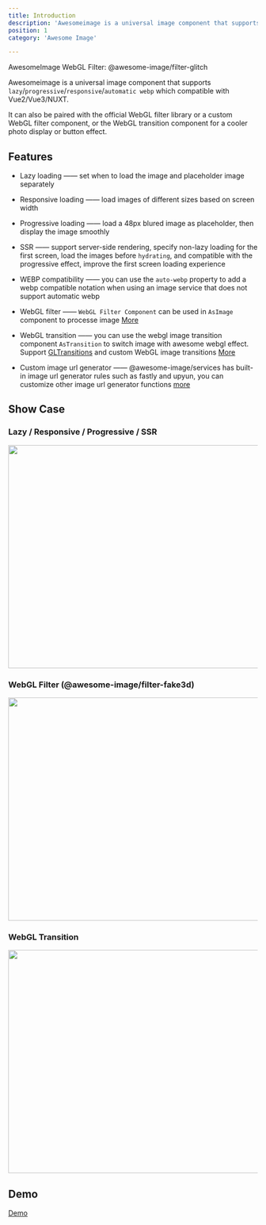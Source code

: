 ```yaml
---
title: Introduction
description: 'Awesomeimage is a universal image component that supports `lazy`/`progressive`/`responsive`/`automatic webp` which compatible with Vue2/Vue3/NUXT.It can also be paired with the official WebGL filter library or a custom WebGL filter component, or the WebGL transition component for a cooler photo display or button effect.'
position: 1
category: 'Awesome Image'

---
```

<Banner></Banner>
<alert>
  AwesomeImage WebGL Filter: @awesome-image/filter-glitch
</alert>

Awesomeimage is a universal image component that supports `lazy`/`progressive`/`responsive`/`automatic webp` which compatible with Vue2/Vue3/NUXT.

It can also be paired with the official WebGL filter library or a custom WebGL filter component, or the WebGL transition component for a cooler photo display or button effect.

## Features

- Lazy loading —— set when to load the image and placeholder image separately
- Responsive loading  ——   load images of different sizes based on screen width
- Progressive loading  ——  load a 48px blured image as placeholder, then display the image smoothly
- SSR  ——  support server-side rendering, specify non-lazy loading for the first screen, load the images before `hydrating`, and compatible with the progressive effect, improve the first screen loading experience
- WEBP compatibility —— you can use the `auto-webp` property to add a webp compatible notation when using an image service that does not support automatic webp
- WebGL filter —— `WebGL Filter Component` can be used in `AsImage` component to processe image [More](/filter/introduction)

- WebGL transition  ——  you can use the webgl image transition component `AsTransition` to switch image with awesome webgl effect. Support [GLTransitions](https://gl-transitions.com/) and custom WebGL image transitions [More](/transition/introduction)
- Custom image url generator  ——  @awesome-image/services has built-in image url generator rules such as fastly and upyun, you can customize other image url generator functions [more](/url)

## Show Case
### Lazy / Responsive / Progressive / SSR
<img src="/show.gif" width="804" height="450" alt=""/>

### WebGL Filter (@awesome-image/filter-fake3d)
<img src="/fake3d.gif" width="804" height="450" alt=""/>

### WebGL Transition
<img src="/transition.gif" width="804" height="450" alt=""/>

## Demo
[Demo](https://awesome-image-demo.vercel.app)
